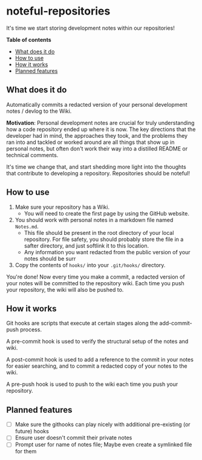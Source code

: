 # noteful-repositories
It's time we start storing development notes within our repositories!

**Table of contents**
- [What does it do](#what-does-it-do)
- [How to use](#how-to-use)
- [How it works](#how-it-works)
- [Planned features](#planned-features)

## What does it do

Automatically commits a redacted version of your personal development notes / devlog to the Wiki.

**Motivation**: Personal development notes are crucial for truly understanding how a code repository ended up where it is now. The key directions that the developer had in mind, the approaches they took, and the problems they ran into and tackled or worked around are all things that show up in personal notes, but often don't work their way into a distilled README or technical comments.

It's time we change that, and start shedding more light into the thoughts that contribute to developing a repository. Repositories should be noteful!

## How to use

1. Make sure your repository has a Wiki.
   - You will need to create the first page by using the GitHub website.
2. You should work with personal notes in a markdown file named `Notes.md`.
   - This file should be present in the root directory of your local repository. For file safety, you should probably store the file in a safter directory, and just softlink it to this location.
   - Any information you want redacted from the public version of your notes should be surr
3. Copy the contents of `hooks/` into your `.git/hooks/` directory.

You're done! Now every time you make a commit, a redacted version of your notes will be committed to the repository wiki. Each time you push your repository, the wiki will also be pushed to.

## How it works

Git hooks are scripts that execute at certain stages along the add-commit-push process.

A pre-commit hook is used to verify the structural setup of the notes and wiki.

A post-commit hook is used to add a reference to the commit in your notes for easier searching, and to commit a redacted copy of your notes to the wiki.

A pre-push hook is used to push to the wiki each time you push your repository.

## Planned features

- [ ] Make sure the githooks can play nicely with additional pre-existing (or future) hooks
- [ ] Ensure user doesn't commit their private notes
- [ ] Prompt user for name of notes file; Maybe even create a symlinked file for them
